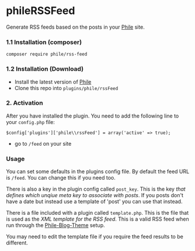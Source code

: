 phileRSSFeed
============

Generate RSS feeds based on the posts in your [Phile](https://github.com/PhileCMS/Phile) site.


### 1.1 Installation (composer)
```
composer require phile/rss-feed
```

### 1.2 Installation (Download)

* Install the latest version of [Phile](https://github.com/PhileCMS/Phile)
* Clone this repo into `plugins/phile/rssFeed`

### 2. Activation

After you have installed the plugin. You need to add the following line to your `config.php` file:

```
$config['plugins']['phile\\rssFeed'] = array('active' => true);
```

* go to `/feed` on your site

### Usage

You can set some defaults in the plugins config file. By default the feed URL is `/feed`. You can change this if you need too.

There is also a key in the plugin config called `post_key`. This is the key *that defines which unqiue meta key to associate with posts*. If you posts don't have a date but instead use a template of 'post' you can use that instead.

There is a file included with a plugin called `template.php`. This is the file that is used as the *XML template for the RSS feed*. This is a valid RSS feed when run through the [Phile-Blog-Theme](https://github.com/PhileCMS/Phile-Blog-Theme) setup.

You may need to edit the template file if you require the feed results to be different.
